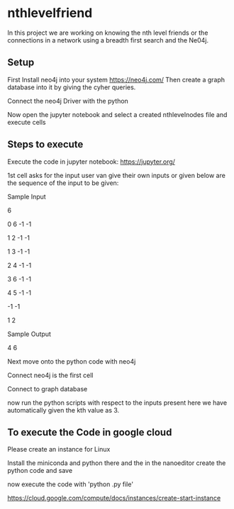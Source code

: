 # nthlevelfriend

In this project we are working on knowing the nth level friends or the connections in a network using a breadth first search and the Ne04j.


## Setup
First Install neo4j into your system
https://neo4j.com/
Then create a graph database into it by giving the cyher queries.

Connect the neo4j Driver with the python 

Now open the jupyter notebook and select a created nthlevelnodes file and execute cells 

## Steps to execute

Execute the code in jupyter notebook:
https://jupyter.org/

1st cell asks for the input user van give their own inputs or given below are the sequence of the input to be given:


Sample Input

6

0 6 -1 -1

1 2 -1 -1

1 3 -1 -1

2 4 -1 -1

3 6 -1 -1 

4 5 -1 -1 

-1 -1

1 2

Sample Output

4 6

Next move onto the python code with neo4j 

Connect neo4j is the first cell

Connect to graph database

now run the python scripts with respect to the inputs present here we have automatically given the kth value as 3.

## To execute the Code in google cloud

Please create an instance for Linux

Install the miniconda and python there and the in the nanoeditor create the python code and save

now execute the code with 'python .py file'

https://cloud.google.com/compute/docs/instances/create-start-instance



